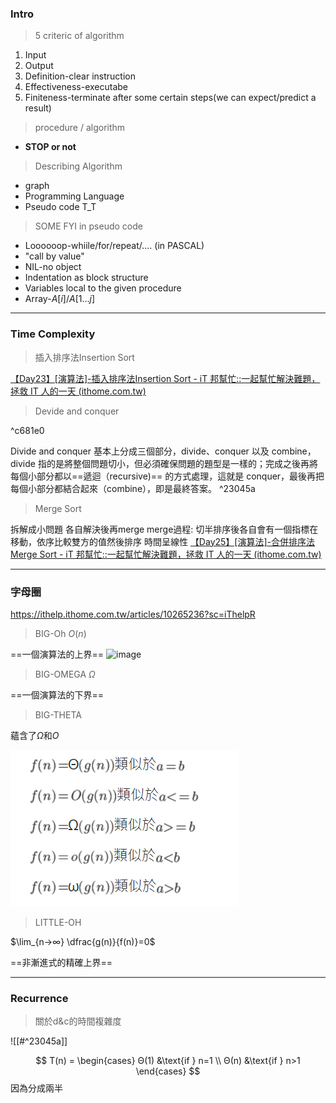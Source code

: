 ### Intro

>5 criteric of algorithm

1. Input
2. Output
3. Definition-clear instruction
4. Effectiveness-executabe
5. Finiteness-terminate after some certain steps(we can expect/predict a result)

>procedure / algorithm

- **STOP or not**

> Describing Algorithm

- graph
- Programming Language
- Pseudo code T_T

>SOME FYI in pseudo code

- Loooooop-whiile/for/repeat/.... (in PASCAL)
- "call by value"
- NIL-no object
- Indentation as block structure
- Variables local to the given procedure
- Array-$A[i]/A[1...j]$

---
### Time Complexity

>插入排序法Insertion Sort

[【Day23】[演算法]-插入排序法Insertion Sort - iT 邦幫忙::一起幫忙解決難題，拯救 IT 人的一天 (ithome.com.tw)](https://ithelp.ithome.com.tw/articles/10277360)

>Devide and conquer

^c681e0

Divide and conquer 基本上分成三個部分，divide、conquer 以及 combine，divide 指的是將整個問題切小，但必須確保問題的題型是一樣的；完成之後再將每個小部分都以==遞迴（recursive)== 的方式處理，這就是 conquer，最後再把每個小部分都結合起來（combine），即是最終答案。 ^23045a

>Merge Sort

拆解成小問題 各自解決後再merge
merge過程: 切半排序後各自會有一個指標在移動，依序比較雙方的值然後排序
時間呈線性
[【Day25】[演算法]-合併排序法Merge Sort - iT 邦幫忙::一起幫忙解決難題，拯救 IT 人的一天 (ithome.com.tw)](https://ithelp.ithome.com.tw/articles/10278179)

---
### 字母圈
https://ithelp.ithome.com.tw/articles/10265236?sc=iThelpR

>BIG-Oh $O(n)$

==一個演算法的上界==
![image](https://miro.medium.com/v2/resize:fit:828/format:webp/1*W0rmb-5-CUK9Xobj31Rrfw.png)
>BIG-OMEGA $\Omega$

==一個演算法的下界==

>BIG-THETA

蘊含了$\Omega$和$O$

![image.png|289](https://raw.githubusercontent.com/Ash0645/image_remote/main/202403131657371.png)


>LITTLE-OH

$\lim_{n→∞} \dfrac{g(n)}{f(n)}=0$

==非漸進式的精確上界==

---
### Recurrence

>關於d&c的時間複雜度

![[#^23045a]]


$$
T(n) = \begin{cases} Θ(1) &\text{if } n=1 \\ Θ(n) &\text{if } n>1 \end{cases}
$$
因為分成兩半